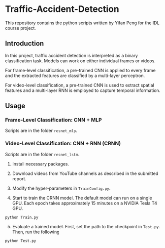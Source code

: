 # Traffic-Accident-Detection

This repository contains the python scripts written by Yifan Peng for the IDL course project.

## Introduction

In this project, traffic accident detection is interpreted as a binary classification task. Models can work on either individual frames or videos.

For frame-level classification, a pre-trained CNN is applied to every frame and the extracted features are classified by a multi-layer perceptron.

For video-level classification, a pre-trained CNN is used to extract spatial features and a multi-layer RNN is employed to capture temporal information.

## Usage

### Frame-Level Classification: CNN + MLP

Scripts are in the folder `resnet_mlp`.


### Video-Level Classification: CNN + RNN (CRNN)

Scripts are in the folder `resnet_lstm`.

1. Install necessary packages.

2. Download videos from YouTube channels as described in the submitted report.

3. Modify the hyper-parameters in `TrainConfig.py`.

4. Start to train the CRNN model. The default model can run on a single GPU. Each epoch takes approximately 15 minutes on a NVIDIA Tesla T4 GPU.

```
python Train.py
```

5. Evaluate a trained model. First, set the path to the checkpoint in `Test.py`. Then, run the following

```
python Test.py
```
